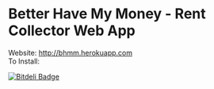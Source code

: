 Better Have My Money - Rent Collector Web App
=============
Website: http://bhmm.herokuapp.com <br/>
To Install: 




[![Bitdeli Badge](https://d2weczhvl823v0.cloudfront.net/leimd/midterm_project/trend.png)](https://bitdeli.com/free "Bitdeli Badge")

